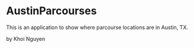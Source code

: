 # AustinParcourses

This is an application to show where parcourse locations are in Austin, TX.

by Khoi Nguyen